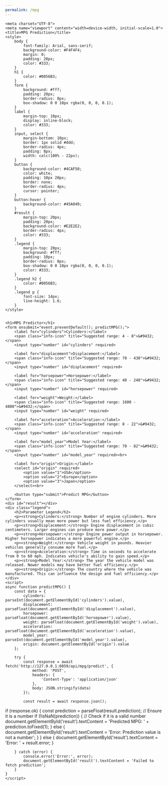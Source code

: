 ```yaml
---
permalink: /mpg
---
```


<html lang="en">

    <meta charset="UTF-8">
    <meta name="viewport" content="width=device-width, initial-scale=1.0">
    <title>MPG Prediction</title>
    <style>
        body {
            font-family: Arial, sans-serif;
            background-color: #F4F4F4;
            margin: 0;
            padding: 20px;
            color: #333;
        }
        h1 {
            color: #0056B3;
        }
        form {
            background: #fff;
            padding: 20px;
            border-radius: 8px;
            box-shadow: 0 0 10px rgba(0, 0, 0, 0.1);
        }
        label {
            margin-top: 10px;
            display: inline-block;
            color: #333;
        }
        input, select {
            margin-bottom: 10px;
            border: 1px solid #ddd;
            border-radius: 4px;
            padding: 8px;
            width: calc(100% - 22px);
        }
        button {
            background-color: #4CAF50;
            color: white;
            padding: 10px 20px;
            border: none;
            border-radius: 4px;
            cursor: pointer;
        }
        button:hover {
            background-color: #45A049;
        }
        #result {
            margin-top: 20px;
            padding: 20px;
            background-color: #E2E2E2;
            border-radius: 4px;
            color: #333;
        }
        .legend {
            margin-top: 20px;
            background: #fff;
            padding: 10px;
            border-radius: 8px;
            box-shadow: 0 0 10px rgba(0, 0, 0, 0.1);
            color: #333;
        }
        .legend h2 {
            color: #0056B3;
        }
        .legend p {
            font-size: 14px;
            line-height: 1.6;
        }
    </style>


    <h1>MPG Predictor</h1>
    <form onsubmit="event.preventDefault(); predictMPG();">
        <label for="cylinders">Cylinders:</label>
        <span class="info-icon" title="Suggested range: 4 - 8">&#9432;</span>
        <input type="number" id="cylinders" required>

        <label for="displacement">Displacement:</label>
        <span class="info-icon" title="Suggested range: 70 - 430">&#9432;</span>
        <input type="number" id="displacement" required>
        
        <label for="horsepower">Horsepower:</label>
        <span class="info-icon" title="Suggested range: 40 - 240">&#9432;</span>
        <input type="number" id="horsepower" required>

        <label for="weight">Weight:</label>
        <span class="info-icon" title="Suggested range: 1600 - 4800">&#9432;</span>
        <input type="number" id="weight" required>    

        <label for="acceleration">Acceleration:</label>
        <span class="info-icon" title="Suggested range: 8 - 22">&#9432;</span>
        <input type="number" id="acceleration" required>

        <label for="model_year">Model Year:</label>
        <span class="info-icon" title="Suggested range: 70 - 82">&#9432;</span>
        <input type="number" id="model_year" required><br>

        <label for="origin">Origin:</label>
        <select id="origin" required>
            <option value="1">USA</option>
            <option value="2">Europe</option>
            <option value="3">Japan</option>
        </select><br>
        
        <button type="submit">Predict MPG</button>
    </form>
    <div id="result"></div>
    <div class="legend">
        <h2>Parameter Legend</h2>
        <p><strong>Cylinders:</strong> Number of engine cylinders. More cylinders usually mean more power but less fuel efficiency.</p>
        <p><strong>Displacement:</strong> Engine displacement in cubic centimeters. Larger engines can produce more power.</p>
        <p><strong>Horsepower:</strong> Engine power output in horsepower. Higher horsepower indicates a more powerful engine.</p>
        <p><strong>Weight:</strong> Vehicle weight in pounds. Heavier vehicles generally consume more fuel.</p>
        <p><strong>Acceleration:</strong> Time in seconds to accelerate from 0 to 60 mph. Indicates vehicle's ability to gain speed.</p>
        <p><strong>Model Year:</strong> The year the vehicle model was released. Newer models may have better fuel efficiency.</p>
        <p><strong>Origin:</strong> The country where the vehicle was manufactured. This can influence the design and fuel efficiency.</p>
    </div>
    <script>
    async function predictMPG() {
        const data = {
            cylinders: parseInt(document.getElementById('cylinders').value),
            displacement: parseFloat(document.getElementById('displacement').value),
            horsepower: parseFloat(document.getElementById('horsepower').value),
            weight: parseFloat(document.getElementById('weight').value),
            acceleration: parseFloat(document.getElementById('acceleration').value),
            model_year: parseInt(document.getElementById('model_year').value),
            origin: document.getElementById('origin').value
        };

        try {
            const response = await fetch('http://127.0.0.1:8059/api/mpg/predict', {
                method: 'POST',
                headers: {
                    'Content-Type': 'application/json'
                },
                body: JSON.stringify(data)
            });

            const result = await response.json();
if (response.ok) {
    const prediction = parseFloat(result.prediction); // Ensure it is a number
    if (!isNaN(prediction)) { // Check if it is a valid number
        document.getElementById('result').textContent = 'Predicted MPG: ' + prediction.toFixed(1);
    } else {
        document.getElementById('result').textContent = 'Error: Prediction value is not a number';
    }
} else {
    document.getElementById('result').textContent = 'Error: ' + result.error;
}

        } catch (error) {
            console.error('Error:', error);
            document.getElementById('result').textContent = 'Failed to fetch prediction';
        }
    }
    </script>